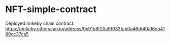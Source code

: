 # NFT-simple-contract
Deployed rinkeby chain contract: https://rinkeby.etherscan.io/address/0x91b8f20a9f033fab0a46df40a16cb4180cc37ca5
